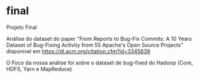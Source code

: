 # final
Projeto Final

Análise do dataset do paper 
"From Reports to Bug-Fix Commits: A 10 Years Dataset of Bug-Fixing Activity from 55 Apache's Open Source Projects" disponível em https://dl.acm.org/citation.cfm?id=3345639

O Foco da nossa análise foi sobre o dataset de bug-fixed do Hadoop (Core, HDFS, Yarn e MapReduce)
